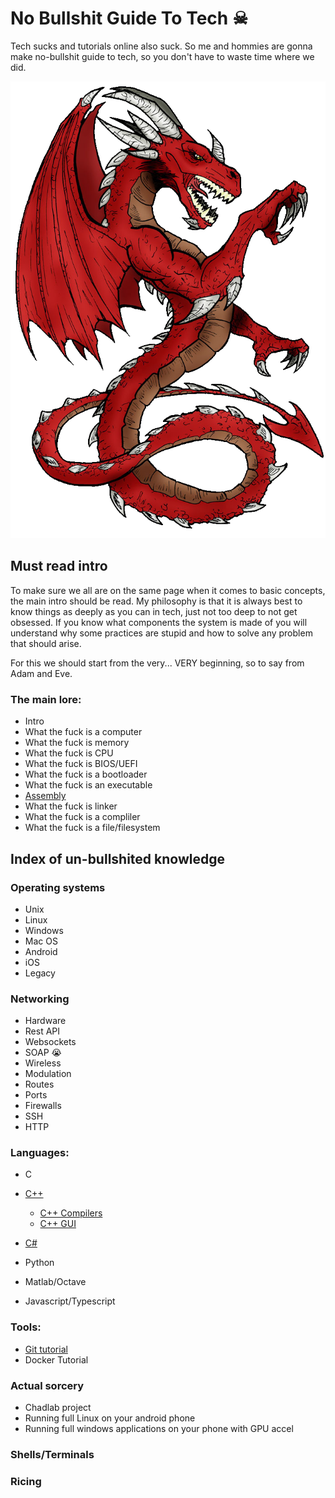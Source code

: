 # No Bullshit Guide To Tech ☠

Tech sucks and tutorials online also suck. So me and hommies are gonna make no-bullshit guide to tech, so you don't have to waste time where we did.


![](assets/20230821_020843_dragon.png)

## Must read intro

To make sure we all are on the same page when it comes to basic concepts, the main intro should be read. My philosophy is that it is always best to know things as deeply as you can in tech, just not too deep to not get obsessed. If you know what components the system is made of you will understand why some practices are stupid and how to solve any problem that should arise.

For this we should start from the very... VERY beginning, so to say from Adam and Eve.

### The main lore:

* Intro
* What the fuck is a computer
* What the fuck is memory
* What the fuck is CPU
* What the fuck is BIOS/UEFI
* What the fuck is a bootloader
* What the fuck is an executable
* [Assembly](Assembly/MAIN.md)
* What the fuck is linker
* What the fuck is a compliler
* What the fuck is a file/filesystem

## Index of un-bullshited knowledge

### Operating systems

* Unix
* Linux
* Windows
* Mac OS
* Android
* iOS
* Legacy

### Networking

* Hardware
* Rest API
* Websockets
* SOAP 😭
* Wireless
* Modulation
* Routes
* Ports
* Firewalls
* SSH
* HTTP

### Languages:

* C
* [C++](https://github.com/raynoxu1337/no-bullshit-guide-to-tech/blob/main/Cpp/MAIN.md)

  * [C++ Compilers](https://github.com/raynoxu1337/no-bullshit-guide-to-tech/blob/main/Cpp/compilers.md)
  * [C++ GUI](https://github.com/raynoxu1337/no-bullshit-guide-to-tech/blob/main/Cpp/guis.md)
* [C#](https://github.com/raynoxu1337/no-bullshit-guide-to-tech/blob/main/CSharp/MAIN.md)
* Python
* Matlab/Octave
* Javascript/Typescript

### Tools:

* [Git tutorial](https://github.com/raynoxu1337/no-bullshit-guide-to-tech/blob/main/GIT/MAIN.md)
* Docker Tutorial

### Actual sorcery

* Chadlab project
* Running full Linux on your android phone
* Running full windows applications on your phone with GPU accel

### Shells/Terminals

### Ricing
